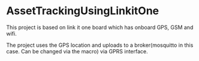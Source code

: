 # AssetTrackingUsingLinkitOne

This project is based on link it one board which has onboard GPS, GSM and wifi. 

The project uses the GPS location and uploads to a broker(mosquitto in this case. Can be changed via the macro) via GPRS interface.
